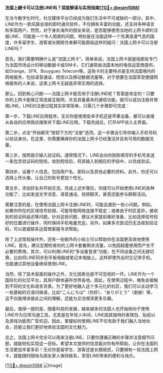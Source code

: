 **法国上網卡可以注册LINE吗？深度解读与实用指南[[TG💪+ @esim1088](https://t.me/s/esim1088)]**

在当今数字化时代，社交媒体平台已经成为我们生活中不可或缺的一部分。其中，LINE作为一款风靡全球的即时通讯软件，不仅拥有丰富的功能，还支持多种语言和多国用户。然而，对于身处海外的朋友来说，是否能够使用当地的上网卡顺利注册LINE，可能是一个令人困惑的问题。特别是在法国这样一个充满浪漫气息的国度，许多留学生、游客或长期居住者都可能面临这样的疑问：法国上网卡可以注册LINE吗？

首先，我们需要明确什么是“法国上网卡”。简单来说，法国上网卡就是指那些专门为法国市场设计的移动数据卡或SIM卡，它们通常由法国本地的电信运营商提供，如Orange、SFR、Bouygues Telecom等。这些卡的主要特点是支持法国境内的网络服务，包括语音通话、短信以及移动数据流量等。对于想要在法国享受便捷网络服务的人来说，这类上网卡无疑是非常实用的选择。

那么，回到核心问题——法国上网卡能否用于注册LINE呢？答案是肯定的！只要你的上网卡能够正常连接互联网，并且具备基本的通信功能，就可以成功注册并使用LINE。LINE的注册过程其实非常简单，只需几个步骤即可完成：

第一步，下载LINE应用程序。无论你是使用安卓手机还是苹果设备，都可以直接从各自的应用商店搜索并下载LINE应用。下载完成后，打开APP进入主界面。

第二步，点击“开始聊天”按钮下方的“注册”选项。这一步骤会引导你输入手机号码以验证身份。在这里，你需要确保你的法国上网卡已经激活并且有可用的数据流量。

第三步，按照提示输入验证码。通常情况下，LINE会向你刚刚填写的手机号发送一条包含验证码的短信。收到短信后，将其输入到相应的字段中，以完成验证。

第四步，设置个人信息。包括用户名、密码以及其他必要的资料。此外，你还可以选择上传头像，让自己的账号更加个性化。

第五步，添加好友并开始交流。完成上述步骤后，你就可以开始使用LINE的各种功能了，比如发送文字消息、语音通话、视频聊天，甚至还能参与群聊活动。

需要注意的是，在使用法国上网卡注册LINE时，可能会遇到一些小问题。例如，如果你所在的区域信号较弱，可能导致网络连接不稳定；或者由于时区差异，接收到的验证码延迟等问题。针对这些问题，建议大家提前做好准备，比如选择信号较好的位置进行操作，同时保持手机电量充足。另外，如果多次尝试仍无法收到验证码，可以直接联系运营商客服寻求帮助。

除了上述常规操作外，还有一些额外的小贴士可以帮助你在法国更高效地使用LINE。首先，建议定期检查你的上网卡套餐剩余流量，以免因超量使用而产生不必要的费用。其次，可以利用LINE的“多设备登录”功能，在不同设备之间无缝切换，比如将LINE同步到平板电脑或笔记本电脑上。这样即使外出时忘记带手机，也能通过其他设备继续使用LINE。

当然，除了技术层面的操作之外，文化因素也是不可忽视的一环。LINE作为一个国际化的社交平台，其用户群体遍布世界各地。因此，在使用过程中，难免会接触到不同的文化和语言背景。为了更好地融入这个多元化的社区，我们可以主动学习一些基础的日语问候语，比如“こんにちは”（你好）、“ありがとう”（谢谢）等，这不仅能增进彼此之间的理解，还能为交流增添更多乐趣。

最后，值得一提的是，随着科技的发展，越来越多的法国人也开始倾向于使用LINE作为日常沟通工具。尤其是在年轻人中间，LINE因其独特的表情包、贴纸以及游戏功能而广受欢迎。因此，掌握如何使用LINE不仅有助于我们融入当地社会，还能让我们更好地体验法国的文化魅力。

总之，法国上网卡完全可以用来注册LINE，只要你遵循正确的步骤并注意细节问题，就能轻松实现这一目标。希望本文提供的信息能对你有所帮助，让你在法国的生活更加丰富多彩！无论你是留学生、游客还是长期居民，只要拥有一张法国上网卡，就能随时随地与朋友家人保持联系，享受LINE带来的便利与快乐。

[[TG💪+ @esim1088](https://t.me/s/esim1088) ![Image](https://i.postimg.cc/4NQfJmqS/Snipaste-2025-05-13-00-14-12.png)]